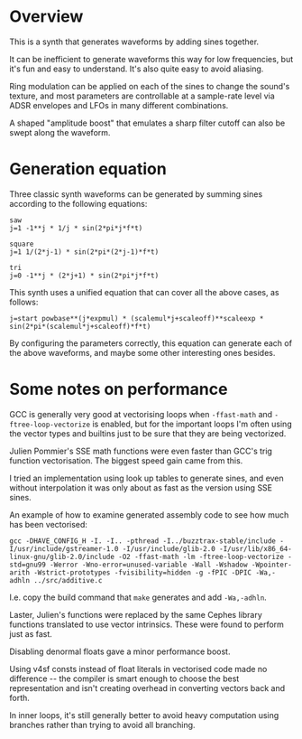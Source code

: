 # Overview

This is a synth that generates waveforms by adding sines together.

It can be inefficient to generate waveforms this way for low frequencies, but it's fun and easy to understand. It's also quite easy to avoid aliasing.

Ring modulation can be applied on each of the sines to change the sound's texture, and most parameters are controllable at a sample-rate level via ADSR envelopes and LFOs in many different combinations.

A shaped "amplitude boost" that emulates a sharp filter cutoff can also be swept along the waveform.

# Generation equation

Three classic synth waveforms can be generated by summing sines according to the following equations:

```
saw
j=1 -1**j * 1/j * sin(2*pi*j*f*t)

square
j=1 1/(2*j-1) * sin(2*pi*(2*j-1)*f*t)

tri
j=0 -1**j * (2*j+1) * sin(2*pi*j*f*t)
```

This synth uses a unified equation that can cover all the above cases, as follows:

	j=start powbase**(j*expmul) * (scalemul*j+scaleoff)**scaleexp * sin(2*pi*(scalemul*j+scaleoff)*f*t)
	
By configuring the parameters correctly, this equation can generate each of the above waveforms, and maybe some other interesting ones besides.

# Some notes on performance

GCC is generally very good at vectorising loops when `-ffast-math` and `-ftree-loop-vectorize` is enabled, but for the important loops I'm often using the vector types and builtins just to be sure that they are being vectorized.

Julien Pommier's SSE math functions were even faster than GCC's trig function vectorisation. The biggest speed gain came from this.

I tried an implementation using look up tables to generate sines, and even without interpolation it was only about as fast as the version using SSE sines.

An example of how to examine generated assembly code to see how much has been vectorised:

	gcc -DHAVE_CONFIG_H -I. -I.. -pthread -I../buzztrax-stable/include -I/usr/include/gstreamer-1.0 -I/usr/include/glib-2.0 -I/usr/lib/x86_64-linux-gnu/glib-2.0/include -O2 -ffast-math -lm -ftree-loop-vectorize -std=gnu99 -Werror -Wno-error=unused-variable -Wall -Wshadow -Wpointer-arith -Wstrict-prototypes -fvisibility=hidden -g -fPIC -DPIC -Wa,-adhln ../src/additive.c
	
I.e. copy the build command that `make` generates and add `-Wa,-adhln`.

Laster, Julien's functions were replaced by the same Cephes library functions translated to use vector intrinsics. These were found to perform just as fast.

Disabling denormal floats gave a minor performance boost.

Using v4sf consts instead of float literals in vectorised code made no difference -- the compiler is smart enough to choose the best representation and isn't creating overhead in converting vectors back and forth.

In inner loops, it's still generally better to avoid heavy computation using branches rather than trying to avoid all branching.
